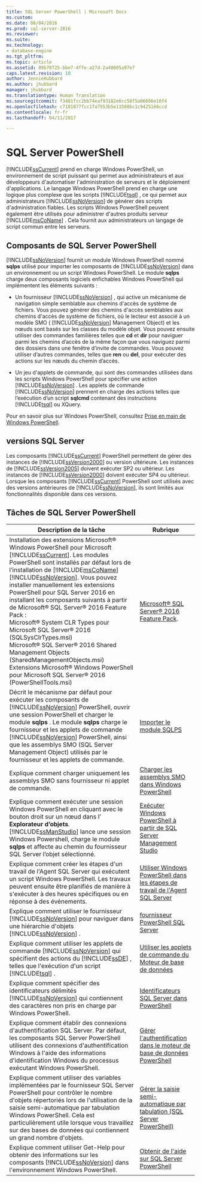 ```yaml
---
title: SQL Server PowerShell | Microsoft Docs
ms.custom: 
ms.date: 08/04/2016
ms.prod: sql-server-2016
ms.reviewer: 
ms.suite: 
ms.technology:
- database-engine
ms.tgt_pltfrm: 
ms.topic: article
ms.assetid: 89b70725-bbe7-4ffe-a27d-2a40005a97e7
caps.latest.revision: 10
author: JennieHubbard
ms.author: jhubbard
manager: jhubbard
ms.translationtype: Human Translation
ms.sourcegitcommit: f3481fcc2bb74eaf93182e6cc58f5a06666e10f4
ms.openlocfilehash: c7181877fcc1fa7553b5e11508bc1c9425166ccd
ms.contentlocale: fr-fr
ms.lasthandoff: 04/11/2017

---
```

# <a name="sql-server-powershell"></a>SQL Server PowerShell
  [!INCLUDE[ssCurrent](../../includes/sscurrent-md.md)] prend en charge Windows PowerShell, un environnement de script puissant qui permet aux administrateurs et aux développeurs d'automatiser l'administration de serveurs et le déploiement d'applications. Le langage Windows PowerShell prend en charge une logique plus complexe que les scripts [!INCLUDE[tsql](../../includes/tsql-md.md)] , ce qui permet aux administrateurs [!INCLUDE[ssNoVersion](../../includes/ssnoversion-md.md)] de générer des scripts d'administration fiables. Les scripts Windows PowerShell peuvent également être utilisés pour administrer d'autres produits serveur [!INCLUDE[msCoName](../../includes/msconame-md.md)] . Cela fournit aux administrateurs un langage de script commun entre les serveurs.  
  
## <a name="sql-server-powershell-components"></a>Composants de SQL Server PowerShell  
 [!INCLUDE[ssNoVersion](../../includes/ssnoversion-md.md)] fournit un module Windows PowerShell nommé **sqlps** utilisé pour importer les composants de [!INCLUDE[ssNoVersion](../../includes/ssnoversion-md.md)] dans un environnement ou un script Windows PowerShell. Le module **sqlps** charge deux composants logiciels enfichables Windows PowerShell qui implémentent les éléments suivants :  
  
-   Un fournisseur [!INCLUDE[ssNoVersion](../../includes/ssnoversion-md.md)] , qui active un mécanisme de navigation simple semblable aux chemins d'accès de système de fichiers. Vous pouvez générer des chemins d'accès semblables aux chemins d'accès de système de fichiers, où le lecteur est associé à un modèle SMO ( [!INCLUDE[ssNoVersion](../../includes/ssnoversion-md.md)] Management Object) et les nœuds sont basés sur les classes du modèle objet. Vous pouvez ensuite utiliser des commandes familières telles que **cd** et **dir** pour naviguer parmi les chemins d’accès de la même façon que vous naviguez parmi des dossiers dans une fenêtre d’invite de commandes. Vous pouvez utiliser d’autres commandes, telles que **ren** ou **del**, pour exécuter des actions sur les nœuds du chemin d’accès.  
  
-   Un jeu d'applets de commande, qui sont des commandes utilisées dans les scripts Windows PowerShell pour spécifier une action [!INCLUDE[ssNoVersion](../../includes/ssnoversion-md.md)] . Les applets de commande [!INCLUDE[ssNoVersion](../../includes/ssnoversion-md.md)] prennent en charge des actions telles que l’exécution d’un script **sqlcmd** contenant des instructions [!INCLUDE[tsql](../../includes/tsql-md.md)] ou XQuery.  
  
 Pour en savoir plus sur Windows PowerShell, consultez [Prise en main de Windows PowerShell](https://msdn.microsoft.com/powershell/scripting/getting-started/getting-started-with-windows-powershell).  
  
## <a name="sql-server-versions"></a>versions SQL Server  
 Les composants [!INCLUDE[ssCurrent](../../includes/sscurrent-md.md)] PowerShell permettent de gérer des instances de [!INCLUDE[ssVersion2000](../../includes/ssversion2000-md.md)] ou version ultérieure. Les instances de [!INCLUDE[ssVersion2005](../../includes/ssversion2005-md.md)] doivent exécuter SP2 ou ultérieur. Les instances de [!INCLUDE[ssVersion2000](../../includes/ssversion2000-md.md)] doivent exécuter SP4 ou ultérieur. Lorsque les composants [!INCLUDE[ssCurrent](../../includes/sscurrent-md.md)] PowerShell sont utilisés avec des versions antérieures de [!INCLUDE[ssNoVersion](../../includes/ssnoversion-md.md)], ils sont limités aux fonctionnalités disponible dans ces versions.  
     
## <a name="sql-server-powershell-tasks"></a>Tâches de SQL Server PowerShell  
  
|Description de la tâche|Rubrique|  
|----------------------|-----------| 
|Installation des extensions Microsoft® Windows PowerShell pour Microsoft [!INCLUDE[ssCurrent](../../includes/sscurrent-md.md)].  Les modules PowerShell sont installés par défaut lors de l’installation de [!INCLUDE[msCoName](../../includes/msconame-md.md)] [!INCLUDE[ssNoVersion](../../includes/ssnoversion-md.md)].  Vous pouvez installer manuellement les extensions PowerShell pour SQL Server 2016 en installant les composants suivants à partir de Microsoft® SQL Server® 2016 Feature Pack :<br/>     Microsoft® System CLR Types pour Microsoft SQL Server® 2016 (SQLSysClrTypes.msi)<br/>Microsoft® SQL Server® 2016 Shared Management Objects (SharedManagementObjects.msi)<br/> Extensions Microsoft® Windows PowerShell pour Microsoft SQL Server® 2016 (PowerShellTools.msi)|[Microsoft® SQL Server® 2016 Feature Pack](https://www.microsoft.com/en-us/download/details.aspx?id=52676).   | 
|Décrit le mécanisme par défaut pour exécuter les composants de [!INCLUDE[ssNoVersion](../../includes/ssnoversion-md.md)] PowerShell, ouvrir une session PowerShell et charger le module **sqlps** . Le module **sqlps** charge le fournisseur et les applets de commande [!INCLUDE[ssNoVersion](../../includes/ssnoversion-md.md)] PowerShell, ainsi que les assemblys SMO (SQL Server Management Object) utilisés par le fournisseur et les applets de commande.|[Importer le module SQLPS](../../relational-databases/scripting/import-the-sqlps-module.md)|  
|Explique comment charger uniquement les assemblys SMO sans fournisseur ni applet de commande.|[Charger les assemblys SMO dans Windows PowerShell](../../relational-databases/scripting/load-the-smo-assemblies-in-windows-powershell.md)|  
|Explique comment exécuter une session Windows PowerShell en cliquant avec le bouton droit sur un nœud dans l’ **Explorateur d’objets**. [!INCLUDE[ssManStudio](../../includes/ssmanstudio-md.md)] lance une session Windows Powershell, charge le module **sqlps** et affecte au chemin du fournisseur SQL Server l’objet sélectionné.|[Exécuter Windows PowerShell à partir de SQL Server Management Studio](../../relational-databases/scripting/run-windows-powershell-from-sql-server-management-studio.md)|  
|Explique comment créer les étapes d'un travail de l'Agent SQL Server qui exécutent un script Windows PowerShell. Les travaux peuvent ensuite être planifiés de manière à s'exécuter à des heures spécifiques ou en réponse à des événements.|[Utiliser Windows PowerShell dans les étapes de travail de l'Agent SQL Server](../../relational-databases/scripting/run-windows-powershell-steps-in-sql-server-agent.md)|  
|Explique comment utiliser le fournisseur [!INCLUDE[ssNoVersion](../../includes/ssnoversion-md.md)] pour naviguer dans une hiérarchie d'objets [!INCLUDE[ssNoVersion](../../includes/ssnoversion-md.md)] .|[fournisseur PowerShell SQL Server](../../relational-databases/scripting/sql-server-powershell-provider.md)|  
|Explique comment utiliser les applets de commande [!INCLUDE[ssNoVersion](../../includes/ssnoversion-md.md)] qui spécifient des actions du [!INCLUDE[ssDE](../../includes/ssde-md.md)] , telles que l'exécution d'un script [!INCLUDE[tsql](../../includes/tsql-md.md)] .|[Utiliser les applets de commande du Moteur de base de données](../../relational-databases/scripting/use-the-database-engine-cmdlets.md)|  
|Explique comment spécifier des identificateurs délimités [!INCLUDE[ssNoVersion](../../includes/ssnoversion-md.md)] qui contiennent des caractères non pris en charge par Windows PowerShell.|[Identificateurs SQL Server dans PowerShell](../../relational-databases/scripting/sql-server-identifiers-in-powershell.md)|  
|Explique comment établir des connexions d'authentification SQL Server. Par défaut, les composants SQL Server PowerShell utilisent des connexions d'authentification Windows à l'aide des informations d'identification Windows du processus exécutant Windows PowerShell.|[Gérer l'authentification dans le moteur de base de données PowerShell](../../relational-databases/scripting/manage-authentication-in-database-engine-powershell.md)|  
|Explique comment utiliser des variables implémentées par le fournisseur SQL Server PowerShell pour contrôler le nombre d'objets répertoriés lors de l'utilisation de la saisie semi-automatique par tabulation Windows PowerShell. Cela est particulièrement utile lorsque vous travaillez sur des bases de données qui contiennent un grand nombre d'objets.|[Gérer la saisie semi-automatique par tabulation &#40;SQL Server PowerShell&#41;](../../relational-databases/scripting/manage-tab-completion-sql-server-powershell.md)|  
|Explique comment utiliser Get-Help pour obtenir des informations sur les composants [!INCLUDE[ssNoVersion](../../includes/ssnoversion-md.md)] dans l'environnement Windows PowerShell.|[Obtenir de l'aide sur SQL Server PowerShell](../../relational-databases/scripting/get-help-sql-server-powershell.md)|  
  
  

